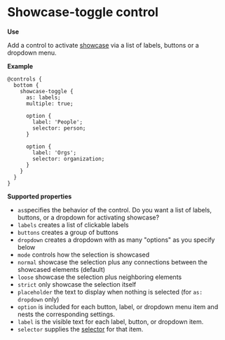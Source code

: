# Showcase-toggle control

**Use**

Add a control to activate [showcase](../advanced-settings.md#showcasing) via a list of labels, buttons or a dropdown menu.

**Example**

```
@controls {
  bottom {
    showcase-toggle {
      as: labels;
      multiple: true;

      option {
        label: 'People';
        selector: person;
      }

      option {
        label: 'Orgs';
        selector: organization;
      }
    }
  }
}

```

**Supported properties**

* `as`specifies the behavior of the control. Do you want a list of labels, buttons, or a dropdown for activating showcase?
 * `labels` creates a list of clickable labels
 * `buttons` creates a group of buttons
 * `dropdown` creates a dropdown with as many "options" as you specify below
* `mode` controls how the selection is showcased
 * `normal` showcase the selection plus any connections between the showcased elements (default)
 * `loose` showcase the selection plus neighboring elements
 * `strict` only showcase the selection itself
* `placeholder` the text to display when nothing is selected (for `as: dropdown` only)
* `option` is included for each button, label, or dropdown menu item and nests the corresponding settings.
 *  `label` is the visible text for each label, button, or dropdown item.
 * `selector` supplies the [selector](../selectors.html#selectors) for that item.
